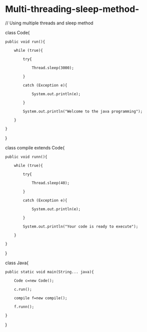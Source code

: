 # Multi-threading-sleep-method-
// Using multiple threads and sleep method

class Code{

    public void run(){

        while (true){

            try{

                Thread.sleep(3000);

            }

            catch (Exception e){

                System.out.println(e);

            }

            System.out.println("Welcome to the java programming");

        }

    }

}

class compile extends Code{

    public void runn(){

        while (true){

            try{

                Thread.sleep(40);

            }

            catch (Exception e){

                System.out.println(e);

            }

            System.out.println("Your code is ready to execute");

        }

    }

}

class Java{

    public static void main(String... java){

        Code c=new Code();

        c.run();

        compile f=new compile();

        f.runn();

    }

}
